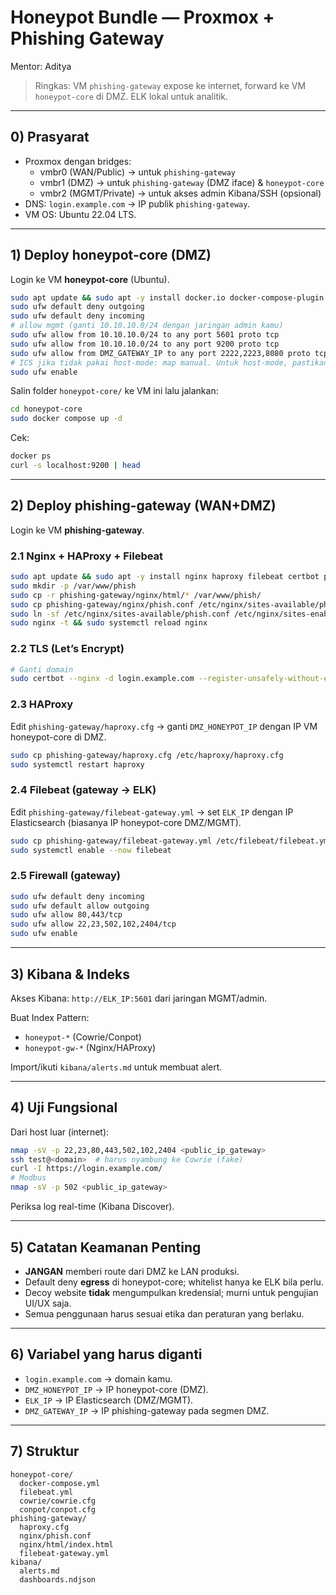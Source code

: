 # Honeypot Bundle — Proxmox + Phishing Gateway
Mentor: Aditya

> Ringkas: VM `phishing-gateway` expose ke internet, forward ke VM `honeypot-core` di DMZ. ELK lokal untuk analitik.

---
## 0) Prasyarat
- Proxmox dengan bridges:
  - vmbr0 (WAN/Public) → untuk `phishing-gateway`
  - vmbr1 (DMZ) → untuk `phishing-gateway` (DMZ iface) & `honeypot-core`
  - vmbr2 (MGMT/Private) → untuk akses admin Kibana/SSH (opsional)
- DNS: `login.example.com` → IP publik `phishing-gateway`.
- VM OS: Ubuntu 22.04 LTS.

---
## 1) Deploy honeypot-core (DMZ)
Login ke VM **honeypot-core** (Ubuntu).

```bash
sudo apt update && sudo apt -y install docker.io docker-compose-plugin ufw
sudo ufw default deny outgoing
sudo ufw default deny incoming
# allow mgmt (ganti 10.10.10.0/24 dengan jaringan admin kamu)
sudo ufw allow from 10.10.10.0/24 to any port 5601 proto tcp
sudo ufw allow from 10.10.10.0/24 to any port 9200 proto tcp
sudo ufw allow from DMZ_GATEWAY_IP to any port 2222,2223,8080 proto tcp
# ICS jika tidak pakai host-mode: map manual. Untuk host-mode, pastikan gateway bisa reach 502/102/2404
sudo ufw enable
```

Salin folder `honeypot-core/` ke VM ini lalu jalankan:
```bash
cd honeypot-core
sudo docker compose up -d
```

Cek:
```bash
docker ps
curl -s localhost:9200 | head
```

---
## 2) Deploy phishing-gateway (WAN+DMZ)
Login ke VM **phishing-gateway**.

### 2.1 Nginx + HAProxy + Filebeat
```bash
sudo apt update && sudo apt -y install nginx haproxy filebeat certbot python3-certbot-nginx
sudo mkdir -p /var/www/phish
sudo cp -r phishing-gateway/nginx/html/* /var/www/phish/
sudo cp phishing-gateway/nginx/phish.conf /etc/nginx/sites-available/phish.conf
sudo ln -sf /etc/nginx/sites-available/phish.conf /etc/nginx/sites-enabled/phish.conf
sudo nginx -t && sudo systemctl reload nginx
```

### 2.2 TLS (Let’s Encrypt)
```bash
# Ganti domain
sudo certbot --nginx -d login.example.com --register-unsafely-without-email --agree-tos -n
```

### 2.3 HAProxy
Edit `phishing-gateway/haproxy.cfg` → ganti `DMZ_HONEYPOT_IP` dengan IP VM honeypot-core di DMZ.
```bash
sudo cp phishing-gateway/haproxy.cfg /etc/haproxy/haproxy.cfg
sudo systemctl restart haproxy
```

### 2.4 Filebeat (gateway → ELK)
Edit `phishing-gateway/filebeat-gateway.yml` → set `ELK_IP` dengan IP Elasticsearch (biasanya IP honeypot-core DMZ/MGMT).
```bash
sudo cp phishing-gateway/filebeat-gateway.yml /etc/filebeat/filebeat.yml
sudo systemctl enable --now filebeat
```

### 2.5 Firewall (gateway)
```bash
sudo ufw default deny incoming
sudo ufw default allow outgoing
sudo ufw allow 80,443/tcp
sudo ufw allow 22,23,502,102,2404/tcp
sudo ufw enable
```

---
## 3) Kibana & Indeks
Akses Kibana: `http://ELK_IP:5601` dari jaringan MGMT/admin.

Buat Index Pattern:
- `honeypot-*` (Cowrie/Conpot)
- `honeypot-gw-*` (Nginx/HAProxy)

Import/ikuti `kibana/alerts.md` untuk membuat alert.

---
## 4) Uji Fungsional
Dari host luar (internet):
```bash
nmap -sV -p 22,23,80,443,502,102,2404 <public_ip_gateway>
ssh test@<domain>  # harus nyambung ke Cowrie (fake)
curl -I https://login.example.com/
# Modbus
nmap -sV -p 502 <public_ip_gateway>
```

Periksa log real-time (Kibana Discover).

---
## 5) Catatan Keamanan Penting
- **JANGAN** memberi route dari DMZ ke LAN produksi.
- Default deny **egress** di honeypot-core; whitelist hanya ke ELK bila perlu.
- Decoy website **tidak** mengumpulkan kredensial; murni untuk pengujian UI/UX saja.
- Semua penggunaan harus sesuai etika dan peraturan yang berlaku.

---
## 6) Variabel yang harus diganti
- `login.example.com` → domain kamu.
- `DMZ_HONEYPOT_IP` → IP honeypot-core (DMZ).
- `ELK_IP` → IP Elasticsearch (DMZ/MGMT).
- `DMZ_GATEWAY_IP` → IP phishing-gateway pada segmen DMZ.

---
## 7) Struktur
```
honeypot-core/
  docker-compose.yml
  filebeat.yml
  cowrie/cowrie.cfg
  conpot/conpot.cfg
phishing-gateway/
  haproxy.cfg
  nginx/phish.conf
  nginx/html/index.html
  filebeat-gateway.yml
kibana/
  alerts.md
  dashboards.ndjson
```